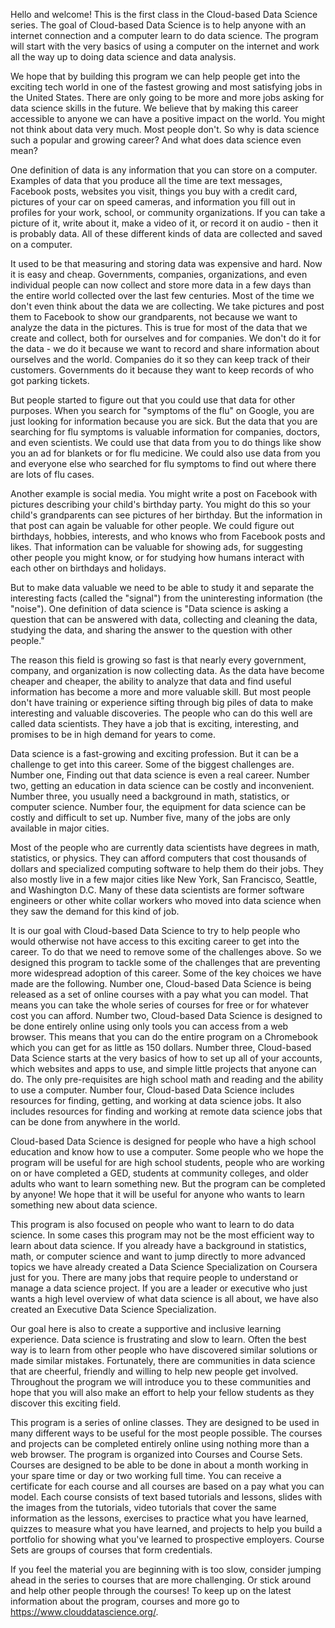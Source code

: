 Hello and welcome! This is the first class in the Cloud-based Data Science series. The goal of Cloud-based Data Science is to help anyone with an internet connection and a computer learn to do data science. The program will start with the very basics of using a computer on the internet and work all the way up to doing data science and data analysis.

We hope that by building this program we can help people get into the exciting tech world in one of the fastest growing and most satisfying jobs in the United States. There are only going to be more and more jobs asking for data science skills in the future. We believe that by making this career accessible to anyone we can have a positive impact on the world. You might not think about data very much. Most people don't. So why is data science such a popular and growing career? And what does data science even mean? 

One definition of data is any information that you can store on a computer. Examples of data that you produce all the time are text messages, Facebook posts, websites you visit, things you buy with a credit card, pictures of your car on speed cameras, and information you fill out in profiles for your work, school, or community organizations. If you can take a picture of it, write about it, make a video of it, or record it on audio - then it is probably data. All of these different kinds of data are collected and saved on a computer. 

It used to be that measuring and storing data was expensive and hard. Now it is easy and cheap. Governments, companies, organizations, and even individual people can now collect and store more data in a few days than the entire world collected over the last few centuries. Most of the time we don't even think about the data we are collecting. We take pictures and post them to Facebook to show our grandparents, not because we want to analyze the data in the pictures. This is true for most of the data that we create and collect, both for ourselves and for companies. We don't do it for the data - we do it because we want to record and share information about ourselves and the world. Companies do it so they can keep track of their customers. Governments do it because they want to keep records of who got parking tickets. 

But people started to figure out that you could use that data for other purposes. When you search for "symptoms of the flu" on Google, you are just looking for information because you are sick. But the data that you are searching for flu symptoms is valuable information for companies, doctors, and even scientists. We could use that data from you to do things like show you an ad for blankets or for flu medicine. We could also use data from you and everyone else who searched for flu symptoms to find out where there are lots of flu cases. 

Another example is social media. You might write a post on Facebook with pictures describing your child's birthday party. You might do this so your child's grandparents can see pictures of her birthday. But the information in that post can again be valuable for other people. We could figure out birthdays, hobbies, interests, and who knows who from Facebook posts and likes. That information can be valuable for showing ads, for suggesting other people you might know, or for studying how humans interact with each other on birthdays and holidays. 

But to make data valuable we need to be able to study it and separate the interesting facts (called the "signal") from the uninteresting information (the "noise"). One definition of data science is "Data science is asking a question that can be answered with data, collecting and cleaning the data, studying the data, and sharing the answer to the question with other people."

The reason this field is growing so fast is that nearly every government, company, and organization is now collecting data. As the data have become cheaper and cheaper, the ability to analyze that data and find useful information has become a more and more valuable skill. But most people don't have training or experience sifting through big piles of data to make interesting and valuable discoveries. The people who can do this well are called data scientists. They have a job that is exciting, interesting, and promises to be in high demand for years to come. 


Data science is a fast-growing and exciting profession. But it can be a challenge to get into this career. Some of the biggest challenges are. Number one, Finding out that data science is even a real career. Number two, getting an education in data science can be costly and inconvenient. Number three, you usually need a background in math, statistics, or computer science. Number four, the equipment for data science can be costly and difficult to set up. Number five, many of the jobs are only available in major cities. 

Most of the people who are currently data scientists have degrees in math, statistics, or physics. They can afford computers that cost thousands of dollars and specialized computing software to help them do their jobs. They also mostly live in a few major cities like New York, San Francisco, Seattle, and Washington D.C. Many of these data scientists are former software engineers or other white collar workers who moved into data science when they saw the demand for this kind of job. 

It is our goal with Cloud-based Data Science to try to help people who would otherwise not have access to this exciting career to get into the career. To do that we need to remove some of the challenges above. So we designed this program to tackle some of the challenges that are preventing more widespread adoption of this career. Some of the key choices we have made are the following. Number one, Cloud-based Data Science is being released as a set of online courses with a pay what you can model. That means you can take the whole series of courses for free or for whatever cost you can afford. Number two, Cloud-based Data Science is designed to be done entirely online using only tools you can access from a web browser. This means that you can do the entire program on a Chromebook which you can get for as little as 150 dollars. Number three, Cloud-based Data Science starts at the very basics of how to set up all of your accounts, which websites and apps to use, and simple little projects that anyone can do. The only pre-requisites are high school math and reading and the ability to use a computer. Number four, Cloud-based Data Science includes resources for finding, getting, and working at data science jobs. It also includes resources for finding and working at remote data science jobs that can be done from anywhere in the world. 

Cloud-based Data Science is designed for people who have a high school education and know how to use a computer. Some people who we hope the program will be useful for are high school students, people who are working on or have completed a GED, students at community colleges, and older adults who want to learn something new. But the program can be completed by anyone! We hope that it will be useful for anyone who wants to learn something new about data science. 

This program is also focused on people who want to learn to do data science. In some cases this program may not be the most efficient way to learn about data science. If you already have a background in statistics, math, or computer science and want to jump directly to more advanced topics we have already created a Data Science Specialization on Coursera just for you. There are many jobs that require people to understand or manage a data science project. If you are a leader or executive who just wants a high level overview of what data science is all about, we have also created an Executive Data Science Specialization. 

Our goal here is also to create a supportive and inclusive learning experience. Data science is frustrating and slow to learn. Often the best way is to learn from other people who have discovered similar solutions or made similar mistakes. Fortunately, there are communities in data science that are cheerful, friendly and willing to help new people get involved. Throughout the program we will introduce you to these communities and hope that you will also make an effort to help your fellow students as they discover this exciting field. 

This program is a series of online classes. They are designed to be used in many different ways to be useful for the most people possible. The courses and projects can be completed entirely online using nothing more than a web browser. The program is organized into Courses and Course Sets. Courses are designed to be able to be done in about a month working in your spare time or day or two working full time. You can receive a certificate for each course and all courses are based on a pay what you can model. Each course consists of text based tutorials and lessons, slides with the images from the tutorials, video tutorials that cover the same information as the lessons, exercises to practice what you have learned, quizzes to measure what you have learned, and projects to help you build a portfolio for showing what you've learned to prospective employers. Course Sets are groups of courses that form credentials.

If you feel the material you are beginning with is too slow, consider jumping ahead in the series to courses that are more challenging. Or stick around and help other people through the courses! To keep up on the latest information about the program, courses and more go to https://www.clouddatascience.org/.


